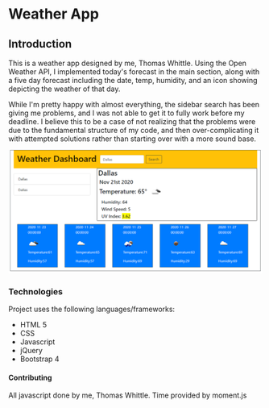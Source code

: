 # Weather App


## Introduction
  This is a weather app designed by me, Thomas Whittle. Using the Open Weather API,
I implemented today's forecast in the main section, along with a five day forecast
including the date, temp, humidity, and an icon showing depicting the weather of that day.

  While I'm pretty happy with almost everything, the sidebar search has been giving me problems,
and I was not able to get it to fully work before my deadline. I believe this to be a case of
not realizing that the problems were due to the fundamental structure of my code, and then
over-complicating it with attempted solutions rather than starting over with a more sound
base.

   
![Weather app screenshot](Capture.png)


### Technologies
Project uses the following languages/frameworks:
* HTML 5
* CSS
* Javascript
* jQuery
* Bootstrap 4

#### Contributing
All javascript done by me, Thomas Whittle.
Time provided by moment.js
